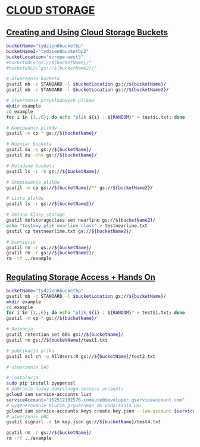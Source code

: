 # [CLOUD STORAGE](https://szkolachmury.pl/google-cloud-platform-droga-architekta/tydzien-6-cloud-storage/)

## [Creating and Using Cloud Storage Buckets](https://szkolachmury.pl/google-cloud-platform-droga-architekta/tydzien-6-cloud-storage/creating-and-using-cloud-storage-buckets/)
```bash
bucketName="tydzien6bucketbp"
bucketName2="tydzien6bucketbp2"
bucketLocation="europe-west3"
#bucketURL="gs://${bucketName}/"
#bucketURL2="gs://${bucketName2}/"

# Utworzenie bucketa
gsutil mb -c STANDARD -l $bucketLocation gs://${bucketName}/
gsutil mb -c STANDARD -l $bucketLocation gs://${bucketName2}/

# Utworzenie przykładowych plików
mkdir example
cd example
for i in {1..6}; do echo "plik ${i} : ${RANDOM}" > test$i.txt; done

# Kopiowanie plików
gsutil -m cp * gs://${bucketName}/

# Rozmiar bucketa
gsutil du -s gs://${bucketName}/
gsutil du -chs gs://${bucketName}/

# Metadane bucketa
gsutil ls -L -b gs://${bucketName}/

# Skopiowanie plików
gsutil -m cp gs://${bucketName}/** gs://${bucketName2}/

# Lista plików
gsutil ls -r gs://${bucketName2}/

# Zmiana klasy storage
gsutil defstorageclass set nearline gs://${bucketName2}/
echo "testowy plik nearline class" > testnearline.txt
gsutil cp testnearline.txt gs://${bucketName2}/

# Usunięcie
gsutil rm -r gs://${bucketName}/
gsutil rm -r gs://${bucketName2}/
rm -rf ../example
```

## [Regulating Storage Access + Hands On](https://szkolachmury.pl/google-cloud-platform-droga-architekta/tydzien-6-cloud-storage/regulating-storage-access-hands-on/)
```bash
bucketName="tydzien6bucketbp"
gsutil mb -c STANDARD -l $bucketLocation gs://${bucketName}/
mkdir example
cd example
for i in {1..6}; do echo "plik ${i} : ${RANDOM}" > test$i.txt; done
gsutil -m cp * gs://${bucketName}/

# Retencja
gsutil retention set 60s gs://${bucketName}/
gsutil rm gs://${bucketName}/test1.txt

# publikacja pliku
gsutil acl ch -u AllUsers:R gs://${bucketName}/test2.txt

# utworzenie SAS

# instalacja
sudo pip install pyopenssl
# pobranie nazwy domyślnego service accounta
gcloud iam service-accounts list
serviceAccount="162512192576-compute@developer.gserviceaccount.com"
# wygenerowanie klucza prywatnego do podpisania URL
gcloud iam service-accounts keys create key.json --iam-account $serviceAccount
# utworzenie URL
gsutil signurl -d 1m key.json gs://${bucketName}/test4.txt

gsutil rm -r gs://${bucketName}/
rm -rf ../example
```